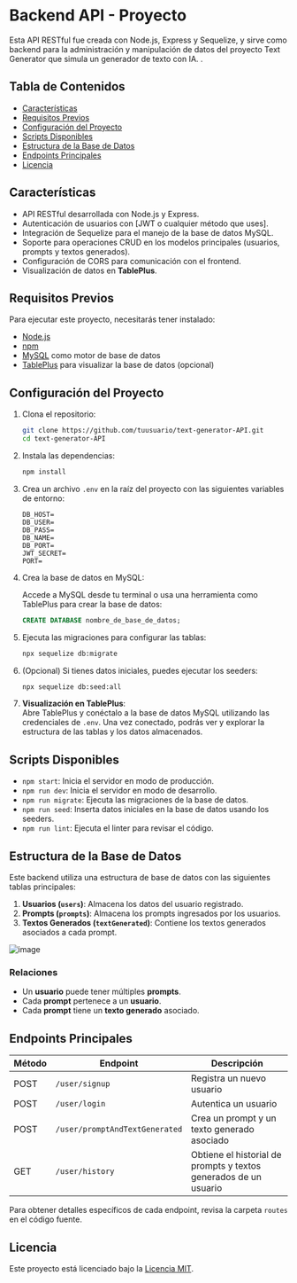 # Backend API - Proyecto

Esta API RESTful fue creada con Node.js, Express y Sequelize, y sirve como backend para la administración y manipulación de datos del proyecto Text Generator que simula un generador de texto con IA. .

## Tabla de Contenidos

- [Características](#características)
- [Requisitos Previos](#requisitos-previos)
- [Configuración del Proyecto](#configuración-del-proyecto)
- [Scripts Disponibles](#scripts-disponibles)
- [Estructura de la Base de Datos](#estructura-de-la-base-de-datos)
- [Endpoints Principales](#endpoints-principales)
- [Licencia](#licencia)

## Características

- API RESTful desarrollada con Node.js y Express.
- Autenticación de usuarios con [JWT o cualquier método que uses].
- Integración de Sequelize para el manejo de la base de datos MySQL.
- Soporte para operaciones CRUD en los modelos principales (usuarios, prompts y textos generados).
- Configuración de CORS para comunicación con el frontend.
- Visualización de datos en **TablePlus**.

## Requisitos Previos

Para ejecutar este proyecto, necesitarás tener instalado:

- [Node.js](https://nodejs.org/) 
- [npm](https://www.npmjs.com/) 
- [MySQL](https://www.mysql.com/) como motor de base de datos
- [TablePlus](https://tableplus.com/) para visualizar la base de datos (opcional)

## Configuración del Proyecto

1. Clona el repositorio:

    ```bash
    git clone https://github.com/tuusuario/text-generator-API.git
    cd text-generator-API
    ```

2. Instala las dependencias:

    ```bash
    npm install
    ```

3. Crea un archivo `.env` en la raíz del proyecto con las siguientes variables de entorno:

    ```plaintext
    DB_HOST=
    DB_USER=
    DB_PASS=
    DB_NAME=
    DB_PORT=
    JWT_SECRET=
    PORT=
    ```

4. Crea la base de datos en MySQL:

    Accede a MySQL desde tu terminal o usa una herramienta como TablePlus para crear la base de datos:

    ```sql
    CREATE DATABASE nombre_de_base_de_datos;
    ```

5. Ejecuta las migraciones para configurar las tablas:

    ```bash
    npx sequelize db:migrate
    ```

6. (Opcional) Si tienes datos iniciales, puedes ejecutar los seeders:

    ```bash
    npx sequelize db:seed:all
    ```

7. **Visualización en TablePlus**:  
   Abre TablePlus y conéctalo a la base de datos MySQL utilizando las credenciales de `.env`. Una vez conectado, podrás ver y explorar la estructura de las tablas y los datos almacenados.

## Scripts Disponibles

- `npm start`: Inicia el servidor en modo de producción.
- `npm run dev`: Inicia el servidor en modo de desarrollo.
- `npm run migrate`: Ejecuta las migraciones de la base de datos.
- `npm run seed`: Inserta datos iniciales en la base de datos usando los seeders.
- `npm run lint`: Ejecuta el linter para revisar el código.

## Estructura de la Base de Datos

Este backend utiliza una estructura de base de datos con las siguientes tablas principales:

1. **Usuarios (`users`)**: Almacena los datos del usuario registrado.
2. **Prompts (`prompts`)**: Almacena los prompts ingresados por los usuarios.
3. **Textos Generados (`textGenerated`)**: Contiene los textos generados asociados a cada prompt.

![image](https://github.com/user-attachments/assets/25a7e905-80df-4092-81fe-922846a6fc6a)


### Relaciones

- Un **usuario** puede tener múltiples **prompts**.
- Cada **prompt** pertenece a un **usuario**.
- Cada **prompt** tiene un **texto generado** asociado.

## Endpoints Principales

| Método | Endpoint                   | Descripción                                 |
|--------|-----------------------------|---------------------------------------------|
| POST   | `/user/signup`              | Registra un nuevo usuario                   |
| POST   | `/user/login`               | Autentica un usuario                        |
| POST   | `/user/promptAndTextGenerated` | Crea un prompt y un texto generado asociado |
| GET    | `/user/history`             | Obtiene el historial de prompts y textos generados de un usuario |

Para obtener detalles específicos de cada endpoint, revisa la carpeta `routes` en el código fuente.

## Licencia

Este proyecto está licenciado bajo la [Licencia MIT](LICENSE).
